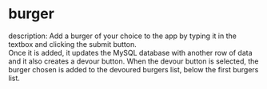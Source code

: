 # burger 

description: 
Add a burger of your choice to the app by typing it in the textbox and clicking the submit button.  
Once it is added, it updates the MySQL database with another row of data and it also creates a devour button.
When the devour button is selected, the burger chosen is added to the devoured burgers list, below the first burgers list.

